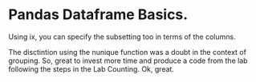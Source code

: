 # Pandas Dataframe Basics.

  Using ix, you can specify the subsetting too in terms of the columns.
  
  The disctintion using the nunique function was a doubt in the context of grouping. So, great to invest more time and produce a code from the lab following the steps in the Lab Counting. Ok, great.
